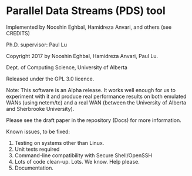 # Parallel Data Streams (PDS) tool

Implemented by Nooshin Eghbal, Hamidreza Anvari, and others (see CREDITS)

Ph.D. supervisor:  Paul Lu

Copyright 2017 by Nooshin Eghbal, Hamidreza Anvari, Paul Lu.

Dept. of Computing Science, University of Alberta

Released under the GPL 3.0 licence.

Note:  This software is an Alpha release.  It works well enough for
us to experiment with it and produce real performance results on
both emulated WANs (using netem/tc) and a real WAN (between the
University of Alberta and Sherbrooke University).

Please see the draft paper in the repository (Docs) for more information.

Known issues, to be fixed:

1.  Testing on systems other than Linux.
2.  Unit tests required
3.  Command-line compatibility with Secure Shell/OpenSSH
4.  Lots of code clean-up.  Lots.  We know.  Help please.
5.  Documentation.
